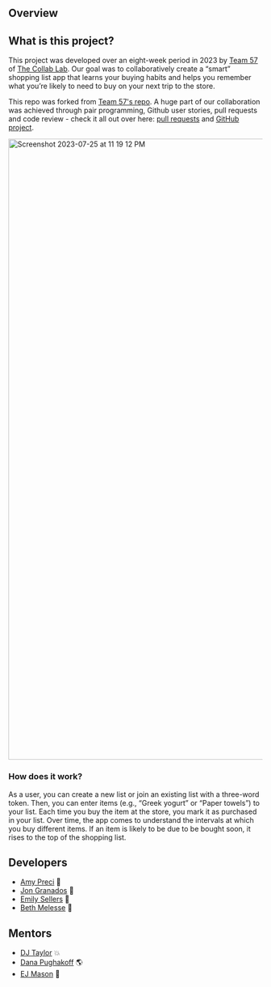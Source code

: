 ## Overview

## What is this project?

This project was developed over an eight-week period in 2023 by [Team 57](https://the-collab-lab.codes/developers/) of [The Collab Lab](https://the-collab-lab.codes/). Our goal was to collaboratively create a “smart” shopping list app that learns your buying habits and helps you remember what you’re likely to need to buy on your next trip to the store.

This repo was forked from [Team 57's repo](https://github.com/the-collab-lab/tcl-57-smart-shopping-list). A huge part of our collaboration was achieved through pair programming, Github user stories, pull requests and code review - check it all out over here: [pull requests](https://github.com/the-collab-lab/tcl-57-smart-shopping-list/pulls?q=is%3Apr+is%3Aclosed) and [GitHub project](https://github.com/orgs/the-collab-lab/projects/92).

<img width="1228" alt="Screenshot 2023-07-25 at 11 19 12 PM" src="https://github.com/emilysellers/smart-shopping-list/assets/84364905/ab815983-fcfa-437b-b4f9-ba814e65dc4a">

### How does it work?

As a user, you can create a new list or join an existing list with a three-word token. Then, you can enter items (e.g., “Greek yogurt” or “Paper towels”) to your list. Each time you buy the item at the store, you mark it as purchased in your list. Over time, the app comes to understand the intervals at which you buy different items. If an item is likely to be due to be bought soon, it rises to the top of the shopping list.

## Developers

- [Amy Preci](https://github.com/Amy-Pr) 🦄
- [Jon Granados](https://github.com/jongranados) 🦉
- [Emily Sellers](https://github.com/emilysellers) 🌿
- [Beth Melesse](https://github.com/bethmelmtv) 💖

## Mentors

- [DJ Taylor](https://github.com/djtaylor8) 💥
- [Dana Pughakoff](https://github.com/danainjax) 🌎
- [EJ Mason](https://github.com/mxmason) 🐧
